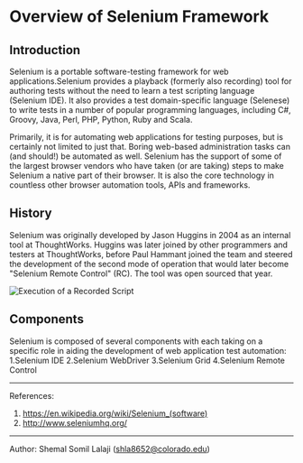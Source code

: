 # Overview of Selenium Framework

## Introduction

Selenium is a portable software-testing framework for web applications.Selenium provides a playback (formerly also recording) tool for authoring tests without the need to learn a test scripting language (Selenium IDE). It also provides a test domain-specific language (Selenese) to write tests in a number of popular programming languages, including C#, Groovy, Java, Perl, PHP, Python, Ruby and Scala.


Primarily, it is for automating web applications for testing purposes, but is certainly not limited to just that. Boring web-based administration tasks can (and should!) be automated as well.
Selenium has the support of some of the largest browser vendors who have taken (or are taking) steps to make Selenium a native part of their browser. It is also the core technology in countless other browser automation tools, APIs and frameworks.

## History

Selenium was originally developed by Jason Huggins in 2004 as an internal tool at ThoughtWorks. Huggins was later joined by other programmers and testers at ThoughtWorks, before Paul Hammant joined the team and steered the development of the second mode of operation that would later become "Selenium Remote Control" (RC). The tool was open sourced that year.

![Execution of a Recorded Script](https://media.oshyn.com/-/media/oshyn/old-site/blog-resources/belen-padilla/3_selenium_testsuiterun_jpg.ashx?la=en&hash=8B54FFC2069F0DC878FF09154198C8663B5DE4E8)
## Components
Selenium is composed of several components with each taking on a specific role in aiding the development of web application test automation:
1.Selenium IDE
2.Selenium WebDriver
3.Selenium Grid
4.Selenium Remote Control


---
References: 
1. https://en.wikipedia.org/wiki/Selenium_(software)
2. http://www.seleniumhq.org/


---

Author: Shemal Somil Lalaji (shla8652@colorado.edu)
